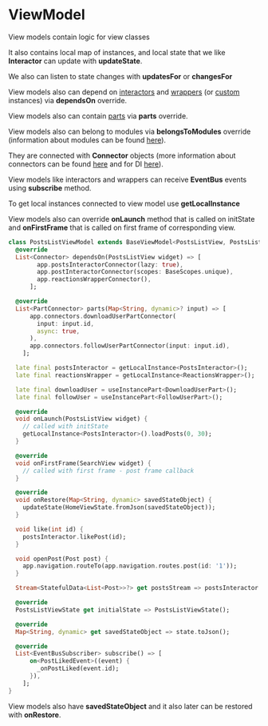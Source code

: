 # ViewModel

View models contain logic for view classes

It also contains local map of instances, and local state that we like <b>Interactor</b> can update with <b>updateState</b>.

We also can listen to state changes with <b>updatesFor</b> or <b>changesFor</b>

View models also can depend on [interactors](./interactor.md) and [wrappers](./wrapper.md) (or [custom](./custom_instance.md) instances) via <b>dependsOn</b> override.

View models also can contain [parts](./instance_part.md) via <b>parts</b> override.

View models also can belong to modules via <b>belongsToModules</b> override (information about modules can be found [here](./di.md)).

They are connected with <b>Connector</b> objects (more information about connectors can be found [here](./connectors.md) and for DI [here](./di.md)).

View models like interactors and wrappers can receive <b>EventBus</b> events using <b>subscribe</b> method.

To get local instances connected to view model use <b>getLocalInstance</b>

View models also can override <b>onLaunch</b> method that is called on initState 
and <b>onFirstFrame</b> that is called on first frame of corresponding view.

```dart
class PostsListViewModel extends BaseViewModel<PostsListView, PostsListViewState> {
  @override
  List<Connector> dependsOn(PostsListView widget) => [
        app.postsInteractorConnector(lazy: true),
        app.postInteractorConnector(scopes: BaseScopes.unique),
        app.reactionsWrapperConnector(),
      ]; 

  @override
  List<PartConnector> parts(Map<String, dynamic>? input) => [
      app.connectors.downloadUserPartConnector(
        input: input.id,
        async: true,
      ),
      app.connectors.followUserPartConnector(input: input.id),
    ];

  late final postsInteractor = getLocalInstance<PostsInteractor>();
  late final reactionsWrapper = getLocalInstance<ReactionsWrapper>();

  late final downloadUser = useInstancePart<DownloadUserPart>();
  late final followUser = useInstancePart<FollowUserPart>();

  @override
  void onLaunch(PostsListView widget) {
    // called with initState
    getLocalInstance<PostsInteractor>().loadPosts(0, 30);
  }

  @override
  void onFirstFrame(SearchView widget) {
    // called with first frame - post frame callback
  }

  @override
  void onRestore(Map<String, dynamic> savedStateObject) {
    updateState(HomeViewState.fromJson(savedStateObject));
  }

  void like(int id) {
    postsInteractor.likePost(id);
  }

  void openPost(Post post) {
    app.navigation.routeTo(app.navigation.routes.post(id: '1'));
  }

  Stream<StatefulData<List<Post>>?> get postsStream => postsInteractor.updates((state) => state.posts);

  @override
  PostsListViewState get initialState => PostsListViewState();

  @override
  Map<String, dynamic> get savedStateObject => state.toJson();

  @override
  List<EventBusSubscriber> subscribe() => [
      on<PostLikedEvent>((event) {
        _onPostLiked(event.id);
      }),
    ];
}
```

View models also have <b>savedStateObject</b> and it also later can be restored with <b>onRestore</b>.
